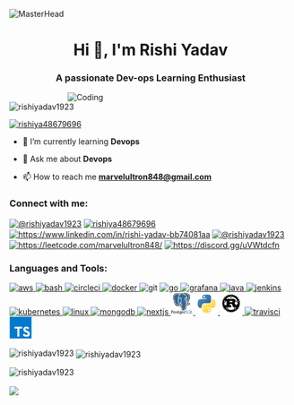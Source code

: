![MasterHead](https://miro.medium.com/max/1400/1*mqv03KrlG5LK2XU1uV4LJg.gif)
<h1 align="center">Hi 👋, I'm Rishi Yadav</h1>
<h3 align="center">A passionate Dev-ops Learning Enthusiast</h3>
<img align="right" alt="Coding" width="400" src="https://cdn.dribbble.com/users/1162077/screenshots/3848914/programmer.gif">

<p align="left"> <img src="https://komarev.com/ghpvc/?username=rishiyadav1923&label=Profile%20views&color=0e75b6&style=flat" alt="rishiyadav1923" /> </p>

<p align="left"> <a href="https://twitter.com/rishiya48679696" target="blank"><img src="https://img.shields.io/twitter/follow/rishiya48679696?logo=twitter&style=for-the-badge" alt="rishiya48679696" /></a> </p>

- 🌱 I’m currently learning **Devops**

- 💬 Ask me about **Devops**

- 📫 How to reach me **marvelultron848@gmail.com**

<h3 align="left">Connect with me:</h3>
<p align="left">
<a href="https://dev.to/@rishiyadav1923" target="blank"><img align="center" src="https://res.cloudinary.com/practicaldev/image/fetch/s--R9qwOwpC--/c_limit%2Cf_auto%2Cfl_progressive%2Cq_auto%2Cw_880/https://thepracticaldev.s3.amazonaws.com/i/78hs31fax49uwy6kbxyw.png" alt="@rishiyadav1923" height="40" width="40" /></a>
<a href="https://twitter.com/rishiya48679696" target="blank"><img align="center" src="https://camo.githubusercontent.com/c58e07fb34a45fd051183258b5860608dd86ac98dd151d0522e0575966082b88/68747470733a2f2f63646e2e6a7364656c6976722e6e65742f6e706d2f73696d706c652d69636f6e7340332e302e312f69636f6e732f747769747465722e737667" alt="rishiya48679696" height="30" width="40" /></a>
<a href="https://www.linkedin.com/in/rishi-yadav-bb74081aa/" target="blank"><img align="center" src="https://camo.githubusercontent.com/28bbd2596707954793abeff9eb24d343c1c78b7bf184b90294b4b190c6097a65/68747470733a2f2f63646e2e6a7364656c6976722e6e65742f6e706d2f73696d706c652d69636f6e7340332e302e312f69636f6e732f6c696e6b6564696e2e737667" alt="https://www.linkedin.com/in/rishi-yadav-bb74081aa" height="30" width="40" /></a>
<a href="https://hashnode.com/@rishiyadav1923" target="blank"><img align="center" src="https://cdn.hashnode.com/res/hashnode/image/upload/v1669822707645/YPQMVe3DI.png" alt="@rishiyadav1923" height="40" width="40" /></a>
<a href="https://leetcode.com/marvelultron848/" target="blank"><img align="center" src="https://cdn.icon-icons.com/icons2/2389/PNG/512/leetcode_logo_icon_145113.png" alt="https://leetcode.com/marvelultron848/" height="40" width="40" /></a>
<a href="https://discord.gg/uVWtdcfn" target="blank"><img align="center" src="https://www.freeiconspng.com/uploads/discord-black-icon-1.png" alt="https://discord.gg/uVWtdcfn" height="40" width="40" /></a>
</p>

<h3 align="left">Languages and Tools:</h3>
<p align="left"> <a href="https://aws.amazon.com" target="_blank" rel="noreferrer"> <img src="https://www.svgrepo.com/show/303679/aws-logo-logo.svg" alt="aws" width="40" height="40"/> </a> <a href="https://www.gnu.org/software/bash/" target="_blank" rel="noreferrer"> <img src="https://www.vectorlogo.zone/logos/gnu_bash/gnu_bash-icon.svg" alt="bash" width="40" height="40"/> </a> <a href="https://circleci.com" target="_blank" rel="noreferrer"> <img src="https://www.vectorlogo.zone/logos/circleci/circleci-icon.svg" alt="circleci" width="40" height="40"/> </a>  <a href="https://www.docker.com/" target="_blank" rel="noreferrer"> <img src="https://www.docker.com/wp-content/uploads/2022/03/Moby-logo.png" alt="docker" width="50" height="40"/> </a>  <img src="https://www.vectorlogo.zone/logos/git-scm/git-scm-icon.svg" alt="git" width="40" height="40"/> </a> <a href="https://golang.org" target="_blank" rel="noreferrer"> <img src="https://encrypted-tbn0.gstatic.com/images?q=tbn:ANd9GcTcixH8DuHU4wthKK7RT2B75rE2Qrv9uVz4IHEqG86oXrPxLyuU5aIr39OObwlD1TSs1io&usqp=CAU" alt="go" width="80" height="35"/> </a> <a href="https://grafana.com" target="_blank" rel="noreferrer"> <img src="https://www.vectorlogo.zone/logos/grafana/grafana-icon.svg" alt="grafana" width="40" height="40"/> </a> <a href="https://www.java.com" target="_blank" rel="noreferrer"> <img src="https://cdn-icons-png.flaticon.com/512/226/226777.png" alt="java" width="40" height="40"/> </a> <a href="https://www.jenkins.io" target="_blank" rel="noreferrer"> <img src="https://www.vectorlogo.zone/logos/jenkins/jenkins-icon.svg" alt="jenkins" width="40" height="40"/> </a> <a href="https://kubernetes.io" target="_blank" rel="noreferrer"> <img src="https://www.vectorlogo.zone/logos/kubernetes/kubernetes-icon.svg" alt="kubernetes" width="40" height="40"/> </a> <a href="https://www.linux.org/" target="_blank" rel="noreferrer"> <img src="https://toppng.com/uploads/preview/tux-linux-logo-start-button-icon-linux-11562927335gdm2cpaczy.png" alt="linux" width="40" height="40"/> </a> <a href="https://www.mongodb.com/" target="_blank" rel="noreferrer"> <img src="https://1000logos.net/wp-content/uploads/2020/08/MongoDB-Emblem.jpg" alt="mongodb" width="40" height="40"/> </a> <a href="https://nextjs.org/" target="_blank" rel="noreferrer"> <img src="https://cdn.worldvectorlogo.com/logos/nextjs-2.svg" alt="nextjs" width="40" height="40"/> </a> <a href="https://www.postgresql.org" target="_blank" rel="noreferrer"> <img src="https://raw.githubusercontent.com/devicons/devicon/master/icons/postgresql/postgresql-original-wordmark.svg" alt="postgresql" width="40" height="40"/> </a> <a href="https://www.python.org" target="_blank" rel="noreferrer"> <img src="https://raw.githubusercontent.com/devicons/devicon/master/icons/python/python-original.svg" alt="python" width="40" height="40"/> </a> <a href="https://www.rust-lang.org" target="_blank" rel="noreferrer"> <img src="https://raw.githubusercontent.com/devicons/devicon/master/icons/rust/rust-plain.svg" alt="rust" width="40" height="40"/> </a> <a href="https://travis-ci.org" target="_blank" rel="noreferrer"> <img src="https://www.vectorlogo.zone/logos/travis-ci/travis-ci-icon.svg" alt="travisci" width="40" height="40"/> </a> <a href="https://www.typescriptlang.org/" target="_blank" rel="noreferrer"> <img src="https://raw.githubusercontent.com/devicons/devicon/master/icons/typescript/typescript-original.svg" alt="typescript" width="40" height="40"/> </a> </p>


<p><img align="left" src="https://github-readme-stats.vercel.app/api/top-langs/?username=rishiyadav1923&langs_count=9&layout=compact" alt="rishiyadav1923" /></p>

<p>&nbsp;<img align="center" src="https://github-readme-stats.vercel.app/api?username=rishiyadav1923&show_icons=true&locale=en" alt="rishiyadav1923" /></p>

<p><img align="center" src="https://github-readme-streak-stats.herokuapp.com/?user=rishiyadav1923&" alt="rishiyadav1923" /></p>

<p><img align ="center" src="https://github-profile-trophy.vercel.app/?username=rishiyadav1923&row=1&column=6&theme=flat"></p>
